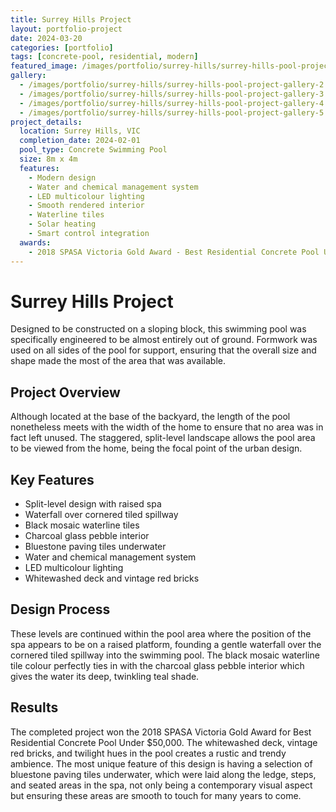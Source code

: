 ```yaml
---
title: Surrey Hills Project
layout: portfolio-project
date: 2024-03-20
categories: [portfolio]
tags: [concrete-pool, residential, modern]
featured_image: /images/portfolio/surrey-hills/surrey-hills-pool-project-main.jpg
gallery:
  - /images/portfolio/surrey-hills/surrey-hills-pool-project-gallery-2.jpg
  - /images/portfolio/surrey-hills/surrey-hills-pool-project-gallery-3.jpg
  - /images/portfolio/surrey-hills/surrey-hills-pool-project-gallery-4.jpg
  - /images/portfolio/surrey-hills/surrey-hills-pool-project-gallery-5.jpg
project_details:
  location: Surrey Hills, VIC
  completion_date: 2024-02-01
  pool_type: Concrete Swimming Pool
  size: 8m x 4m
  features:
    - Modern design
    - Water and chemical management system
    - LED multicolour lighting
    - Smooth rendered interior
    - Waterline tiles
    - Solar heating
    - Smart control integration
  awards:
    - 2018 SPASA Victoria Gold Award - Best Residential Concrete Pool Under $50,000
---
```


# Surrey Hills Project

Designed to be constructed on a sloping block, this swimming pool was specifically engineered to be almost entirely out of ground. Formwork was used on all sides of the pool for support, ensuring that the overall size and shape made the most of the area that was available.

## Project Overview

Although located at the base of the backyard, the length of the pool nonetheless meets with the width of the home to ensure that no area was in fact left unused. The staggered, split-level landscape allows the pool area to be viewed from the home, being the focal point of the urban design.

## Key Features

- Split-level design with raised spa
- Waterfall over cornered tiled spillway
- Black mosaic waterline tiles
- Charcoal glass pebble interior
- Bluestone paving tiles underwater
- Water and chemical management system
- LED multicolour lighting
- Whitewashed deck and vintage red bricks

## Design Process

These levels are continued within the pool area where the position of the spa appears to be on a raised platform, founding a gentle waterfall over the cornered tiled spillway into the swimming pool. The black mosaic waterline tile colour perfectly ties in with the charcoal glass pebble interior which gives the water its deep, twinkling teal shade.

## Results

The completed project won the 2018 SPASA Victoria Gold Award for Best Residential Concrete Pool Under $50,000. The whitewashed deck, vintage red bricks, and twilight hues in the pool creates a rustic and trendy ambience. The most unique feature of this design is having a selection of bluestone paving tiles underwater, which were laid along the ledge, steps, and seated areas in the spa, not only being a contemporary visual aspect but ensuring these areas are smooth to touch for many years to come.
